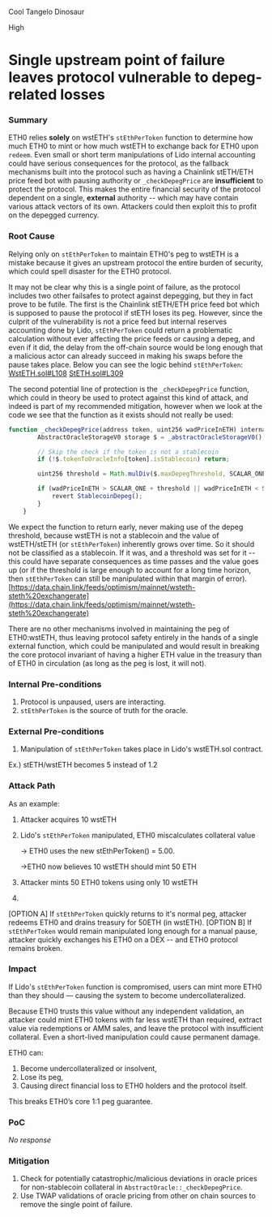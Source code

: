 Cool Tangelo Dinosaur

High

# Single upstream point of failure leaves protocol vulnerable to depeg-related losses

### Summary

ETH0 relies **solely** on wstETH's `stEthPerToken` function to determine how much ETH0 to mint or how much wstETH to exchange back for ETH0 upon `redeem`. Even small or short term manipulations of Lido internal accounting could have serious consequences for the protocol, as the fallback mechanisms built into the protocol such as having a Chainlink stETH/ETH price feed bot with pausing authority or `_checkDepegPrice` are **insufficient** to protect the protocol. This makes the entire financial security of the protocol dependent on a single, **external** authority -- which may have contain various attack vectors of its own. Attackers could then exploit this to profit on the depegged currency.

### Root Cause

Relying only on `stEthPerToken` to maintain ETH0's peg to wstETH is a mistake because it gives an upstream protocol the entire burden of security, which could spell disaster for the ETH0 protocol.

It may not be clear why this is a single point of failure, as the protocol includes two other failsafes to protect against depegging, but they in fact prove to be futile. The first is the Chainlink stETH/ETH price feed bot which is supposed to pause the protocol if stETH loses its peg. However, since the culprit of the vulnerability is not a price feed but internal reserves accounting done by Lido, `stEthPerToken` could return a problematic calculation without ever affecting the price feeds or causing a depeg, and even if it did, the delay from the off-chain source would be long enough that a malicious actor can already succeed in making his swaps before the pause takes place. Below you can see the logic behind `stEthPerToken`:
[WstETH.sol#L108](https://github.com/lidofinance/core/blob/master/contracts/0.6.12/WstETH.sol#L108)
[StETH.sol#L309](https://github.com/lidofinance/core/blob/master/contracts/0.4.24/StETH.sol#L309)

The second potential line of protection is the `_checkDepegPrice` function, which could in theory be used to protect against this kind of attack, and indeed is part of my recommended mitigation, however when we look at the code we see that the function as it exists should not really be used:

```javascript
function _checkDepegPrice(address token, uint256 wadPriceInETH) internal view {
        AbstractOracleStorageV0 storage $ = _abstractOracleStorageV0();

        // Skip the check if the token is not a stablecoin
        if (!$.tokenToOracleInfo[token].isStablecoin) return;

        uint256 threshold = Math.mulDiv($.maxDepegThreshold, SCALAR_ONE, BASIS_POINT_BASE);

        if (wadPriceInETH > SCALAR_ONE + threshold || wadPriceInETH < SCALAR_ONE - threshold) {
            revert StablecoinDepeg();
        }
    }
```

We expect the function to return early, never making use of the depeg threshold, because wstETH is not a stablecoin and the value of wstETH/stETH (or `stEthPerToken`) inherently grows over time. So it should not be classified as a stablecoin. If it was, and a threshold was set for it -- this could have separate consequences as time passes and the value goes up (or if the threshold is large enough to account for a long time horizon, then `stEthPerToken` can still be manipulated within that margin of error).
[https://data.chain.link/feeds/optimism/mainnet/wsteth-steth%20exchangerate](https://data.chain.link/feeds/optimism/mainnet/wsteth-steth%20exchangerate)

There are no other mechanisms involved in maintaining the peg of ETH0:wstETH, thus leaving protocol safety entirely in the hands of a single external function, which could be manipulated and would result in breaking the core protocol invariant of having a higher ETH value in the treasury than of ETH0 in circulation (as long as the peg is lost, it will not).

### Internal Pre-conditions

1. Protocol is unpaused, users are interacting.
2. `stEthPerToken` is the source of truth for the oracle.

### External Pre-conditions

1. Manipulation of `stEthPerToken` takes place in Lido's wstETH.sol contract.

Ex.) stETH/wstETH becomes 5 instead of 1.2

### Attack Path

As an example:

1. Attacker acquires 10 wstETH

2. Lido's `stEthPerToken` manipulated, ETH0 miscalculates collateral value

   -> ETH0 uses the new stEthPerToken() = 5.00.

   ->ETH0 now believes 10 wstETH should mint 50 ETH

3. Attacker mints 50 ETH0 tokens using only 10 wstETH

4. 
[OPTION A] If `stEthPerToken` quickly returns to it's normal peg, attacker redeems ETH0 and drains treasury for 50ETH (in wstETH).
[OPTION B] If `stEthPerToken` would remain manipulated long enough for a manual pause, attacker quickly exchanges his ETH0 on a DEX -- and ETH0 protocol remains broken.

### Impact

If Lido's `stEthPerToken` function is compromised, users can mint more ETH0 than they should — causing the system to become undercollateralized.

Because ETH0 trusts this value without any independent validation, an attacker could mint ETH0 tokens with far less wstETH than required, extract value via redemptions or AMM sales, and leave the protocol with insufficient collateral. Even a short-lived manipulation could cause permanent damage.

ETH0 can:
1. Become undercollateralized or insolvent,
2. Lose its peg,
3. Causing direct financial loss to ETH0 holders and the protocol itself.

This breaks ETH0’s core 1:1 peg guarantee.

### PoC

_No response_

### Mitigation

1. Check for potentially catastrophic/malicious deviations in oracle prices for non-stablecoin collateral in `AbstractOracle::_checkDepegPrice`.
2. Use TWAP validations of oracle pricing from other on chain sources to remove the single point of failure.